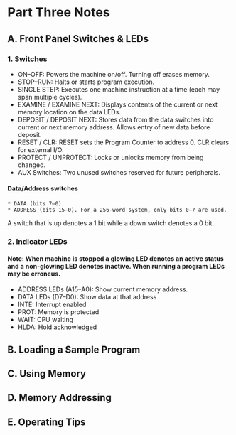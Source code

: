 # Part Three Notes

## A. Front Panel Switches & LEDs
### 1. Switches
* ON–OFF: Powers the machine on/off. Turning off erases memory. 
* STOP–RUN: Halts or starts program execution.
* SINGLE STEP: Executes one machine instruction at a time (each may span multiple cycles).
* EXAMINE / EXAMINE NEXT: Displays contents of the current or next memory location on the data LEDs.
* DEPOSIT / DEPOSIT NEXT: Stores data from the data switches into current or next memory address. Allows entry of new data before deposit.
* RESET / CLR: RESET sets the Program Counter to address 0. CLR clears for external I/O.
* PROTECT / UNPROTECT: Locks or unlocks memory from being changed.
* AUX Switches: Two unused switches reserved for future peripherals.
#### Data/Address switches
	* DATA (bits 7–0)
	* ADDRESS (bits 15–0). For a 256-word system, only bits 0–7 are used.
A switch that is up denotes a 1 bit while a down switch denotes a 0 bit.

### 2. Indicator LEDs
#### Note: When machine is stopped a glowing LED denotes an active status and a non-glowing LED denotes inactive. When running a program LEDs may be erroneus.
* ADDRESS LEDs (A15–A0): Show current memory address.
* DATA LEDs (D7–D0): Show data at that address
* INTE: Interrupt enabled
* PROT: Memory is protected
* WAIT: CPU waiting
* HLDA: Hold acknowledged 

## B. Loading a Sample Program

## C. Using Memory

## D. Memory Addressing

## E. Operating Tips

